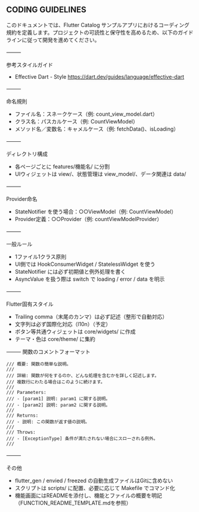 ## CODING GUIDELINES

このドキュメントでは、Flutter Catalog サンプルアプリにおけるコーディング規約を定義します。プロジェクトの可読性と保守性を高めるため、以下のガイドラインに従って開発を進めてください。

⸻

参考スタイルガイド
- Effective Dart - Style
https://dart.dev/guides/language/effective-dart

⸻

命名規則
- ファイル名：スネークケース（例: count_view_model.dart）
- クラス名：パスカルケース（例: CountViewModel）
- メソッド名／変数名：キャメルケース（例: fetchData()、isLoading）

⸻

ディレクトリ構成
- 各ページごとに features/機能名/ に分割
- UIウィジェットは view/、状態管理は view_model/、データ関連は data/

⸻

Provider命名
- StateNotifier を使う場合：○○ViewModel（例: CountViewModel）
- Provider定義：○○Provider（例: countViewModelProvider）

⸻

一般ルール
- 1ファイル1クラス原則
- UI側では HookConsumerWidget / StatelessWidget を使う
- StateNotifier には必ず初期値と例外処理を書く
- AsyncValue を扱う際は switch で loading / error / data を明示

⸻

Flutter固有スタイル
- Trailing comma（末尾のカンマ）は必ず記述（整形で自動対応）
- 文字列は必ず国際化対応（l10n）（予定）
- ボタン等共通ウィジェットは core/widgets/ に作成
- テーマ・色は core/theme/ に集約

⸻
関数のコメントフォーマット

```
/// 概要: 関数の簡単な説明。
///
/// 詳細: 関数が何をするのか、どんな処理を含むかを詳しく記述します。
/// 複数行にわたる場合はこのように続けます。
///
/// Parameters:
/// - [param1] 説明: param1 に関する説明。
/// - [param2] 説明: param2 に関する説明。
///
/// Returns:
/// - 説明: この関数が返す値の説明。
///
/// Throws:
/// - [ExceptionType] 条件が満たされない場合にスローされる例外。
///
```
⸻

その他
- flutter_gen / envied / freezed の自動生成ファイルはGitに含めない
- スクリプトは scripts/ に配置、必要に応じて Makefile でコマンド化
- 機能画面にはREADMEを添付し、機能とファイルの概要を明記（FUNCTION_README_TEMPLATE.mdを参照）
